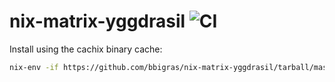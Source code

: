 # nix-matrix-yggdrasil ![CI](https://github.com/bbigras/nix-matrix-yggdrasil/workflows/CI/badge.svg)

Install using the cachix binary cache:
```sh
nix-env -if https://github.com/bbigras/nix-matrix-yggdrasil/tarball/master --substituters https://nix-matrix-yggdrasil.cachix.org --trusted-public-keys nix-matrix-yggdrasil.cachix.org-1:zxDWWJFEiOxpvKHP8qoi2HS4CtHxUPPQtoWz9D66m9g=
```
